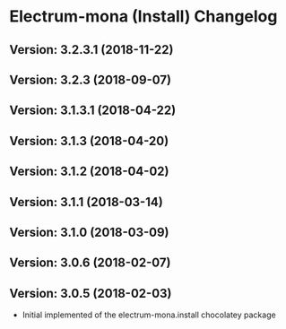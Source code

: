 # Electrum-mona (Install) Changelog

## Version: 3.2.3.1 (2018-11-22)

## Version: 3.2.3 (2018-09-07)

## Version: 3.1.3.1 (2018-04-22)

## Version: 3.1.3 (2018-04-20)

## Version: 3.1.2 (2018-04-02)

## Version: 3.1.1 (2018-03-14)

## Version: 3.1.0 (2018-03-09)

## Version: 3.0.6 (2018-02-07)

## Version: 3.0.5 (2018-02-03)
- Initial implemented of the electrum-mona.install chocolatey package
